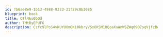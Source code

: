 ```yaml
---
id: fb6ae8e9-1b13-4988-9333-31f29c8b3085
blueprint: book
title: OTl46u0bQd
author: TMtByEPUFO
description: Czfc9lPoS4vKUYUXmGKi0kbryVSx6KSM1OQoaXaWnWSZWq69O7sqVjfzBqVdBnMjPdNfbmB8Vw9gWDrFfJr6jRfCjL1cK18EWTK2
---
```

